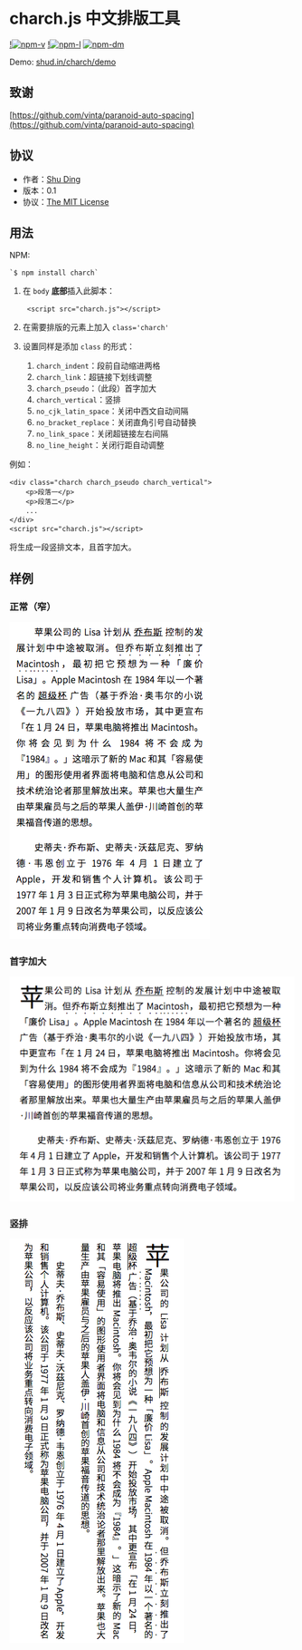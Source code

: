 charch.js 中文排版工具
======

[!![npm-v](https://img.shields.io/npm/v/charch.svg?style=flat-square)](https://www.npmjs.com/package/charch) [!![npm-l](https://img.shields.io/npm/l/charch.svg?style=flat-square)](https://www.npmjs.com/package/charch) [![npm-dm](https://img.shields.io/npm/dm/charch.svg?style=flat-square)](https://www.npmjs.com/package/charch)

Demo: [shud.in/charch/demo](http://shud.in/charch/demo)

## 致谢
[https://github.com/vinta/paranoid-auto-spacing](https://github.com/vinta/paranoid-auto-spacing)

## 协议

- 作者：[Shu Ding](github.com/quietshu)
- 版本：0.1
- 协议：[The MIT License](http://opensource.org/licenses/MIT)

## 用法

NPM: 

	`$ npm install charch`

1. 在 `body` **底部**插入此脚本：

		<script src="charch.js"></script>

2. 在需要排版的元素上加入 `class='charch'`
3. 设置同样是添加 `class` 的形式：
	1. `charch_indent`：段前自动缩进两格
	1. `charch_link`：超链接下划线调整
	1. `charch_pseudo`：（此段）首字加大
	1. `charch_vertical`：竖排
	1. `no_cjk_latin_space`：关闭中西文自动间隔
	1. `no_bracket_replace`：关闭直角引号自动替换
	1. `no_link_space`：关闭超链接左右间隔
	1. `no_line_height`：关闭行距自动调整
	
例如：

	<div class="charch charch_pseudo charch_vertical">
		<p>段落一</p>
		<p>段落二</p>
		...
	</div>
	<script src="charch.js"></script>
	
将生成一段竖排文本，且首字加大。

## 样例

### 正常（窄）

![2](./demo/2.png)

### 首字加大

![1](./demo/1.png)

### 竖排

![3](./demo/3.png)

